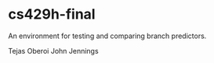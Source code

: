 # cs429h-final
An environment for testing and comparing branch predictors.

Tejas Oberoi
John Jennings
